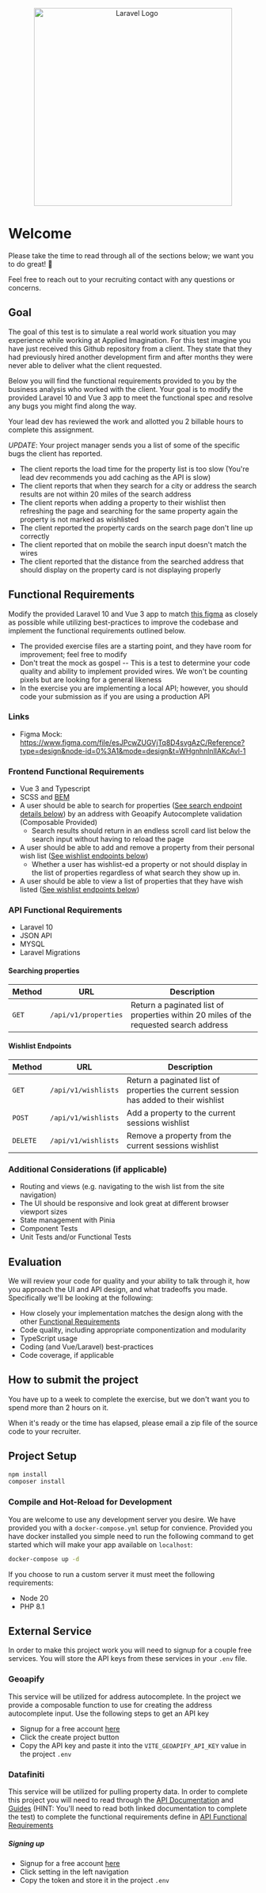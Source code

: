 <p align="center">
    <a href="https://appliedimagination.com/" target="_blank">
        <img src="https://images.appliedimagination.com/common/ai-logo-color-light.png" width="400" alt="Laravel Logo">
    </a>
</p>


# Welcome

Please take the time to read through all of the sections below; we want you to do great! :rocket:

Feel free to reach out to your recruiting contact with any questions or concerns.

## Goal

The goal of this test is to simulate a real world work situation you may experience while working at Applied Imagination.
For this test imagine you have just received this Github repository from a client. They state that they had previously
hired another development firm and after months they were never able to deliver what the client requested.

Below you will find the functional requirements provided to you by the business analysis who worked with the client. Your
goal is to modify the provided Laravel 10 and Vue 3 app to meet the functional spec and resolve any bugs you might find
along the way.

Your lead dev has reviewed the work and allotted you 2 billable hours to complete this assignment. 

*UPDATE*: Your project manager sends you a list of some of the specific bugs the client has reported.
- The client reports the load time for the property list is too slow (You're lead dev recommends you add caching as the API is slow)
- The client reports that when they search for a city or address the search results are not within 20 miles of the search address
- The client reports when adding a property to their wishlist then refreshing the page and searching for the same property again the property is not marked as wishlisted
- The client reported the property cards on the search page don't line up correctly
- The client reported that on mobile the search input doesn't match the wires
- The client reported that the distance from the searched address that should display on the property card is not displaying properly 


## Functional Requirements

Modify the provided Laravel 10 and Vue 3 app to match [this figma](https://www.figma.com/file/esJPcwZUGVjTq8D4svgAzC/Reference?type=design&node-id=0%3A1&mode=design&t=WHgnhnlnlIAKcAvl-1) as closely as possible while utilizing best-practices to improve the codebase and implement the functional requirements outlined below.

- The provided exercise files are a starting point, and they have room for improvement; feel free to modify
- Don't treat the mock as gospel -- This is a test to determine your code quality and ability to implement provided wires. We won't be counting pixels but are looking for a general likeness
- In the exercise you are implementing a local API; however, you should code your submission as if you are using a production API


### Links
- Figma Mock: https://www.figma.com/file/esJPcwZUGVjTq8D4svgAzC/Reference?type=design&node-id=0%3A1&mode=design&t=WHgnhnlnlIAKcAvl-1

### Frontend Functional Requirements

- Vue 3 and Typescript
- SCSS and [BEM](https://getbem.com/introduction/)
- A user should be able to search for properties ([See search endpoint details below](#searching-properties)) by an address with Geoapify Autocomplete validation (Composable Provided)
  - Search results should return in an endless scroll card list below the search input without having to reload the page
- A user should be able to add and remove a property from their personal wish list ([See wishlist endpoints below](#wishlist-endpoints))
  - Whether a user has wishlist-ed a property or not should display in the list of properties regardless of what search they show up in.
- A user should be able to view a list of properties that they have wish listed ([See wishlist endpoints below](#wishlist-endpoints))

### API Functional Requirements
- Laravel 10
- JSON API
- MYSQL
- Laravel Migrations

#### Searching properties

| Method | URL                  | Description                                                                           |
|--------|----------------------|---------------------------------------------------------------------------------------|
| `GET`  | `/api/v1/properties` | Return a paginated list of properties within 20 miles of the requested search address |

#### Wishlist Endpoints

| Method   | URL                 | Description                                                                           |
|----------|---------------------|---------------------------------------------------------------------------------------|
| `GET`    | `/api/v1/wishlists` | Return a paginated list of properties the current session has added to their wishlist |
| `POST`   | `/api/v1/wishlists` | Add a property to the current sessions wishlist                                       |
| `DELETE` | `/api/v1/wishlists` | Remove a property from the current sessions wishlist                                  |

### Additional Considerations (if applicable)

- Routing and views (e.g. navigating to the wish list from the site navigation)
- The UI should be responsive and look great at different browser viewport sizes
- State management with Pinia
- Component Tests
- Unit Tests and/or Functional Tests


## Evaluation

We will review your code for quality and your ability to talk through it, how you approach the UI and API design, and what tradeoffs you made. Specifically we'll be looking at the following:

- How closely your implementation matches the design along with the other [Functional Requirements](#functional-requirements)
- Code quality, including appropriate componentization and modularity
- TypeScript usage
- Coding (and Vue/Laravel) best-practices
- Code coverage, if applicable

## How to submit the project

You have up to a week to complete the exercise, but we don't want you to spend more than 2 hours on it.

When it's ready or the time has elapsed, please email a zip file of the source code to your recruiter.

## Project Setup

```sh
npm install
composer install
```

### Compile and Hot-Reload for Development

You are welcome to use any development server you desire. We have provided you with a `docker-compose.yml` setup for convience. Provided you have docker installed you simple need to run the following command to get started which will make your app available on `localhost`:

```sh
docker-compose up -d
```

If you choose to run a custom server it must meet the following requirements:
- Node 20
- PHP 8.1

## External Service

In order to make this project work you will need to signup for a couple free services. You will store the API keys from these services in your `.env` file.

### Geoapify

This service will be utilized for address autocomplete. In the project we provide a composable function to use for creating the address autocomplete input. Use the following steps to get an API key
- Signup for a free account [here](https://myprojects.geoapify.com/register)
- Click the create project button
- Copy the API key and paste it into the `VITE_GEOAPIFY_API_KEY` value in the project `.env`

### Datafiniti

This service will be utilized for pulling property data. In order to complete this project you will need to read through the [API Documentation](https://developer.datafiniti.co/reference/products) and [Guides](https://developer.datafiniti.co/docs/constructing-property-queries#geo-queries) (HINT: You'll need to read both linked documentation to complete the test) to complete the functional requirements define in [API Functional Requirements](#api-functional-requirements)

##### Signing up
- Signup for a free account [here](https://portal.datafiniti.co/sign-up)
- Click setting in the left navigation
- Copy the token and store it in the project `.env`
